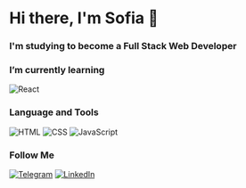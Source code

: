 <h1> Hi there, I'm Sofia 👋</h1>

### I'm studying to become a Full Stack Web Developer


### I’m currently learning
![React](https://img.shields.io/badge/-React-090909?style=for-the-badge&logo=React)

### Language and Tools
![HTML](https://img.shields.io/badge/-HTML-090909?style=for-the-badge&logo=html)
![CSS](https://img.shields.io/badge/-CSS-090909?style=for-the-badge&logo=CSS&logoColor=2862E9)
![JavaScript](https://img.shields.io/badge/-JavaScript-090909?style=for-the-badge&logo=JavaScript)

### Follow Me 
[![Telegram ](https://img.shields.io/badge/-Telegram-090909?style=for-the-badge&logo=Telegram)](https://t.me/sofiagromovaya)
[![LinkedIn ](https://img.shields.io/badge/-LinkedIn-090909?style=for-the-badge&logo=LinkedIn&logoColor=0077B5)](https://www.linkedin.com/in/sofia-gromovaya-245741177/)
<!-- 
Here are some ideas to get you started:

- 🔭 I’m currently working on ...
- 🌱 I’m currently learning ...
- 👯 I’m looking to collaborate on ...
- 🤔 I’m looking for help with ...
- 💬 Ask me about ...
- 📫 How to reach me: ...
- 😄 Pronouns: ...
- ⚡ Fun fact: ...
-->
